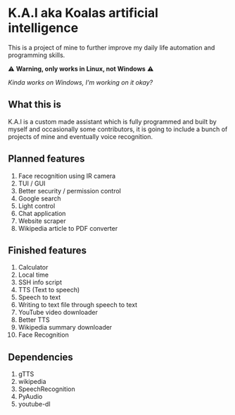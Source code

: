 # K.A.I aka Koalas artificial intelligence

This is a project of mine to further improve my daily life automation and programming skills.

:warning: **Warning, only works in Linux, not Windows** :warning: 

*Kinda works on Windows, I'm working on it okay?*

## What this is

K.A.I is a custom made assistant which is fully programmed and built by myself and occasionally some contributors, it is going to include a bunch of projects of mine and eventually voice recognition.
## Planned features

1. Face recognition using IR camera
2. TUI / GUI
3. Better security / permission control
4. Google search
5. Light control 
6. Chat application
7. Website scraper
8. Wikipedia article to PDF converter

## Finished features

1. Calculator
2. Local time
3. SSH info script
4. TTS (Text to speech)
5. Speech to text
5. Writing to text file through speech to text
6. YouTube video downloader
7. Better TTS
8. Wikipedia summary downloader
9. Face Recognition
## Dependencies 

1. gTTS
2. wikipedia 
2. SpeechRecognition
3. PyAudio
4. youtube-dl
